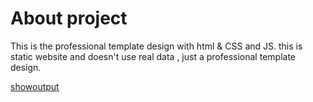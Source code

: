 # About project

<p>This is the professional template design with html & CSS and JS.   this is static website and doesn't use real data , just a professional template design.</p>

[showoutput](https://moein-kazemi.github.io/Book-camp/)
